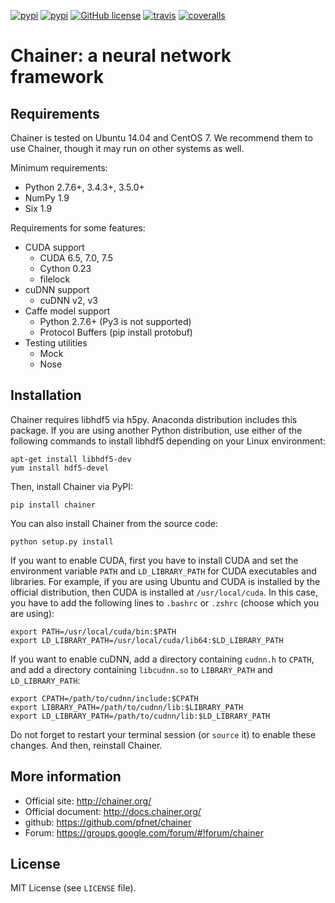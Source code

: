[![pypi](https://img.shields.io/pypi/dm/chainer.svg)](https://pypi.python.org/pypi/chainer)
[![pypi](https://img.shields.io/pypi/v/chainer.svg)](https://pypi.python.org/pypi/chainer)
[![GitHub license](https://img.shields.io/github/license/pfnet/chainer.svg)](https://github.com/pfnet/chainer)
[![travis](https://img.shields.io/travis/pfnet/chainer.svg)](https://travis-ci.org/pfnet/chainer)
[![coveralls](https://img.shields.io/coveralls/pfnet/chainer.svg)](https://coveralls.io/github/pfnet/chainer)

# Chainer: a neural network framework

## Requirements

Chainer is tested on Ubuntu 14.04 and CentOS 7. We recommend them to use Chainer, though it may run on other systems as well.

Minimum requirements:
- Python 2.7.6+, 3.4.3+, 3.5.0+
- NumPy 1.9
- Six 1.9

Requirements for some features:
- CUDA support
  - CUDA 6.5, 7.0, 7.5
  - Cython 0.23
  - filelock
- cuDNN support
  - cuDNN v2, v3
- Caffe model support
  - Python 2.7.6+ (Py3 is not supported)
  - Protocol Buffers (pip install protobuf)
- Testing utilities
  - Mock
  - Nose

## Installation

Chainer requires libhdf5 via h5py. Anaconda distribution includes this package. If you are using another Python distribution, use either of the following commands to install libhdf5 depending on your Linux environment:

```
apt-get install libhdf5-dev
yum install hdf5-devel
```

Then, install Chainer via PyPI:
```
pip install chainer
```

You can also install Chainer from the source code:
```
python setup.py install
```

If you want to enable CUDA, first you have to install CUDA and set the environment variable `PATH` and `LD_LIBRARY_PATH` for CUDA executables and libraries.
For example, if you are using Ubuntu and CUDA is installed by the official distribution, then CUDA is installed at `/usr/local/cuda`.
In this case, you have to add the following lines to `.bashrc` or `.zshrc` (choose which you are using):
```
export PATH=/usr/local/cuda/bin:$PATH
export LD_LIBRARY_PATH=/usr/local/cuda/lib64:$LD_LIBRARY_PATH
```
If you want to enable cuDNN, add a directory containing `cudnn.h` to `CPATH`, and add a directory containing `libcudnn.so` to `LIBRARY_PATH` and `LD_LIBRARY_PATH`:
```
export CPATH=/path/to/cudnn/include:$CPATH
export LIBRARY_PATH=/path/to/cudnn/lib:$LIBRARY_PATH
export LD_LIBRARY_PATH=/path/to/cudnn/lib:$LD_LIBRARY_PATH
```
Do not forget to restart your terminal session (or `source` it) to enable these changes.
And then, reinstall Chainer.

## More information

- Official site: http://chainer.org/
- Official document: http://docs.chainer.org/
- github: https://github.com/pfnet/chainer
- Forum: https://groups.google.com/forum/#!forum/chainer

## License

MIT License (see `LICENSE` file).
